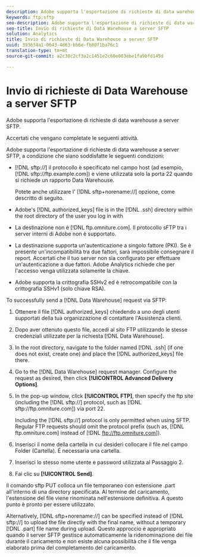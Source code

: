 ```yaml
---
description: Adobe supporta l'esportazione di richieste di data warehouse a server SFTP.
keywords: ftp;sftp
seo-description: Adobe supporta l'esportazione di richieste di data warehouse a server SFTP.
seo-title: Invio di richieste di Data Warehouse a server SFTP
solution: Analytics
title: Invio di richieste di Data Warehouse a server SFTP
uuid: 393634a1-0643-4d63-bb6e-fb80f1ba76c1
translation-type: tm+mt
source-git-commit: a2c38c2cf3a2c1451e2c60e003ebe1fa9bfd145d

---
```



# Invio di richieste di Data Warehouse a server SFTP

Adobe supporta l'esportazione di richieste di data warehouse a server SFTP.

Accertati che vengano completate le seguenti attività.

Adobe supporta l'esportazione di richieste di data warehouse a server SFTP, a condizione che siano soddisfatte le seguenti condizioni:

* [!DNL sftp://] il protocollo è specificato nel campo host (ad esempio, [!DNL sftp://ftp.example.com]) e viene utilizzata solo la porta 22 quando si richiede un rapporto Data Warehouse.

   Potete anche utilizzare l' [!DNL sftp+norename://] opzione, come descritto di seguito.

* Adobe's [!DNL authorized_keys] file is in the [!DNL .ssh] directory within the root directory of the user you log in with

* La destinazione non è [!DNL ftp.omniture.com]. Il protocollo sFTP tra i server interni di Adobe non è supportato.
* La destinazione supporta un'autenticazione a singolo fattore (PKI). Se è presente un'incompatibilità tra due fattori, sarà impossibile consegnare il report. Accertati che il tuo server non sia configurato per effettuare un'autenticazione a due fattori. Adobe Analytics richiede che per l'accesso venga utilizzata solamente la chiave.
* Adobe supporta la crittografia SSHv2 ed è retrocompatibile con la crittografia SSHv1 (solo chiave RSA).

To successfully send a [!DNL Data Warehouse] request via SFTP:

1. Ottenere il file [!DNL authorized_keys] chiedendo a uno degli utenti supportati della tua organizzazione di contattare l'Assistenza clienti.
1. Dopo aver ottenuto questo file, accedi al sito FTP utilizzando le stesse credenziali utilizzate per la richiesta [!DNL Data Warehouse].
1. In the root directory, navigate to the folder named [!DNL .ssh] (if one does not exist, create one) and place the [!DNL authorized_keys] file there.

1. Go to the [!DNL Data Warehouse] request manager. Configure the request as desired, then click **[!UICONTROL Advanced Delivery Options]**.

1. In the pop-up window, click **[!UICONTROL FTP]**, then specify the ftp site (including the [!DNL sftp://] protocol, such as [!DNL sftp://ftp.omniture.com]) via port 22.

   Including the [!DNL sftp://] protocol is only permitted when using SFTP. Regular FTP requests should omit the protocol prefix (such as, [!DNL ftp.omniture.com] instead of [!DNL ftp://ftp.omniture.com]).

1. Inserisci il nome della cartella in cui desideri collocare il file nel campo Folder (Cartella). É necessaria una cartella.
1. Inserisci lo stesso nome utente e password utilizzata al Passaggio 2.
1. Fai clic su **[!UICONTROL Send]**.

Il comando sftp PUT colloca un file temporaneo con estensione .part all'interno di una directory specificata. Al termine del caricamento, l'estensione del file viene rinominata nell'estensione definitiva. A questo punto è pronto per essere utilizzato.

Alternatively, [!DNL sftp+norename://] can be specified instead of [!DNL sftp://] to upload the file directly with the final name, without a temporary [!DNL .part] file name during upload. Questo approccio è appropriato quando il server SFTP gestisce automaticamente la ridenominazione dei file durante il caricamento e non esiste alcuna possibilità che il file venga elaborato prima del completamento del caricamento.
